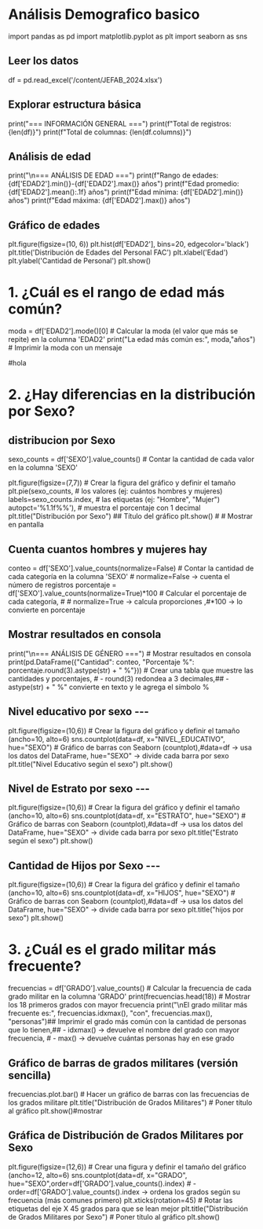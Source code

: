 # Análisis Demografico basico
import pandas as pd
import matplotlib.pyplot as plt
import seaborn as sns


## Leer los datos
df = pd.read_excel('/content/JEFAB_2024.xlsx')


## Explorar estructura básica
print("=== INFORMACIÓN GENERAL ===")
print(f"Total de registros: {len(df)}")
print(f"Total de columnas: {len(df.columns)}")


## Análisis de edad
print("\n=== ANÁLISIS DE EDAD ===")
print(f"Rango de edades: {df['EDAD2'].min()}-{df['EDAD2'].max()} años")
print(f"Edad promedio: {df['EDAD2'].mean():.1f} años")
print(f"Edad mínima: {df['EDAD2'].min()} años")
print(f"Edad máxima: {df['EDAD2'].max()} años")


## Gráfico de edades
plt.figure(figsize=(10, 6))
plt.hist(df['EDAD2'], bins=20, edgecolor='black')
plt.title('Distribución de Edades del Personal FAC')
plt.xlabel('Edad')
plt.ylabel('Cantidad de Personal')
plt.show()

# 1. ¿Cuál es el rango de edad más común?

moda = df['EDAD2'].mode()[0] # Calcular la moda (el valor que más se repite) en la columna 'EDAD2'
print("La edad más común es:", moda,"años") # Imprimir la moda con un mensaje

#hola 

# 2. ¿Hay diferencias en la distribución por Sexo?

## distribucion por Sexo
sexo_counts = df['SEXO'].value_counts()  # Contar la cantidad de cada valor en la columna 'SEXO'

plt.figure(figsize=(7,7)) # Crear la figura del gráfico y definir el tamaño
plt.pie(sexo_counts, #  los valores (ej: cuántos hombres y mujeres)
        labels=sexo_counts.index, # las etiquetas (ej: "Hombre", "Mujer")
        autopct='%1.1f%%'), # muestra el porcentaje con 1 decimal
plt.title("Distribución por Sexo") ## Título del gráfico
plt.show() # # Mostrar en pantalla

## Cuenta cuantos hombres y mujeres hay 
conteo = df['SEXO'].value_counts(normalize=False) # Contar la cantidad de cada categoría en la columna 'SEXO' # normalize=False → cuenta el número de registros
porcentaje = df['SEXO'].value_counts(normalize=True)*100  # Calcular el porcentaje de cada categoría, # # normalize=True → calcula proporciones ,#*100 → lo convierte en porcentaje

## Mostrar resultados en consola
print("\n=== ANÁLISIS DE GÉNERO ===") # Mostrar resultados en consola
print(pd.DataFrame({"Cantidad": conteo, "Porcentaje %": porcentaje.round(3).astype(str) + " %"})) # Crear una tabla que muestre las cantidades y porcentajes, # - round(3) redondea a 3 decimales,## - astype(str) + " %"  convierte en texto y le agrega el símbolo %

## Nivel educativo por sexo ---
plt.figure(figsize=(10,6)) # Crear la figura del gráfico y definir el tamaño (ancho=10, alto=6)
sns.countplot(data=df, x="NIVEL_EDUCATIVO", hue="SEXO") # Gráfico de barras con Seaborn (countplot),#data=df → usa los datos del DataFrame, hue="SEXO" → divide cada barra por sexo
plt.title("Nivel Educativo según el sexo")
plt.show()

## Nivel de Estrato por sexo ---
plt.figure(figsize=(10,6)) # Crear la figura del gráfico y definir el tamaño (ancho=10, alto=6)
sns.countplot(data=df, x="ESTRATO", hue="SEXO") # Gráfico de barras con Seaborn (countplot),#data=df → usa los datos del DataFrame, hue="SEXO" → divide cada barra por sexo
plt.title("Estrato según el sexo")
plt.show()

## Cantidad de Hijos por Sexo ---
plt.figure(figsize=(10,6)) # Crear la figura del gráfico y definir el tamaño (ancho=10, alto=6)
sns.countplot(data=df, x="HIJOS", hue="SEXO") # Gráfico de barras con Seaborn (countplot),#data=df → usa los datos del DataFrame, hue="SEXO" → divide cada barra por sexo
plt.title("hijos por sexo")
plt.show()

# 3. ¿Cuál es el grado militar más frecuente?

frecuencias = df['GRADO'].value_counts() # Calcular la frecuencia de cada grado militar en la columna 'GRADO'
print(frecuencias.head(18)) # Mostrar los 18 primeros grados con mayor frecuencia
print("\nEl grado militar más frecuente es:", frecuencias.idxmax(), "con", frecuencias.max(), "personas")## Imprimir el grado más común con la cantidad de personas que lo tienen,## - idxmax() → devuelve el nombre del grado con mayor frecuencia, # - max() → devuelve cuántas personas hay en ese grado


## Gráfico de barras de grados militares (versión sencilla)
frecuencias.plot.bar() # Hacer un gráfico de barras con las frecuencias de los grados militare
plt.title("Distribución de Grados Militares") # Poner título al gráfico
plt.show()#mostrar


## Gráfica de Distribución de Grados Militares por Sexo
plt.figure(figsize=(12,6)) # Crear una figura y definir el tamaño del gráfico (ancho=12, alto=6)
sns.countplot(data=df, x="GRADO", hue="SEXO",order=df['GRADO'].value_counts().index) # - order=df['GRADO'].value_counts().index → ordena los grados según su frecuencia (más comunes primero)
plt.xticks(rotation=45) # Rotar las etiquetas del eje X 45 grados para que se lean mejor
plt.title("Distribución de Grados Militares por Sexo") # Poner título al gráfico
plt.show()
